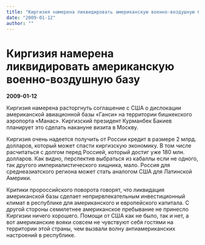 ```yaml
---
title: "Киргизия намерена ликвидировать американскую военно-воздушную базу"
date: "2009-01-12"
author: ""
---
```


# Киргизия намерена ликвидировать американскую военно-воздушную базу

**2009-01-12** 

Киргизия намерена расторгнуть соглашение с США о дислокации американской авиационной базы «Ганси» на территории бишкекского аэропорта «Манас». Киргизский президент Курманбек Бакиев планирует это сделать накануне визита в Москву.

Киргизия очень надеется получить от России кредит в размере 2 млрд. долларов, который может спасти киргизскую экономику. В том числе расчитаться с долгом перед Россией, который достиг уже 180 млн. долларов. Как видно, перспектив выбраться из кабаллы если не одного, так другого империалистического хищника, мало. Россия для среднеазиатского региона может стать аналогом США для Латинской Америки.

Критики пророссийского поворота говорят, что ликвидация американской базы сделает неприрвлекательным инвестиционный климат в республике для американского и европейского капитала. С другой стороны семилетнее американское пребывание не принесло Киргизии ничего хорошего. Помощи от США как не было, так и нет, а вот американские вояки совсем не чувствуют себя гостями на территории этой страны, чем вызвали волну антиамериканских настроений в республике.